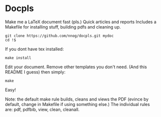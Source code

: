 Docpls
======

Make me a LaTeX document fast (pls.) Quick articles and reports
Includes a Makefile for installing stuff, building pdfs and cleaning up.

    git clone https://github.com/nnog/docpls.git mydoc
    cd !$

If you dont have tex installed:

    make install
    
Edit your document. Remove other templates you don't need. (And this README I guess) then simply:

    make

Easy!

Note: the default make rule builds, cleans and views the PDF (evince by default, change in Makefile if using something else.) The individual rules are: pdf, pdfbib, view, clean, cleanall.
